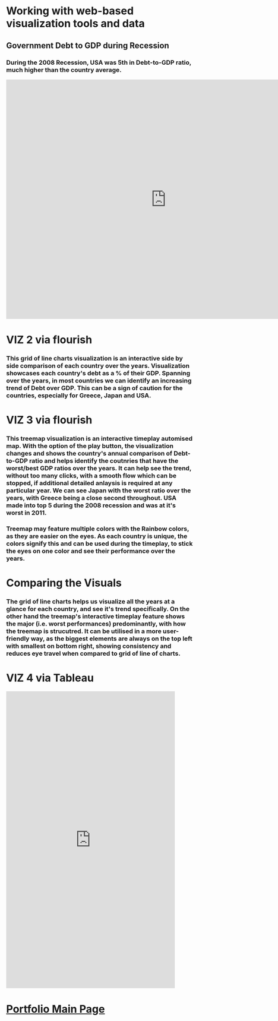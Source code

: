 # Working with web-based visualization tools and data

## Government Debt to GDP during Recession

### During the 2008 Recession, USA was 5th in Debt-to-GDP ratio, much higher than the country average. 

<iframe src="https://data.oecd.org/chart/6vi6" width="860" height="645" style="border: 0" mozallowfullscreen="true" webkitallowfullscreen="true" allowfullscreen="true"><a href="https://data.oecd.org/chart/6vi6" target="_blank">OECD Chart: General government debt, Total, % of GDP, Annual, 2008</a></iframe>


# VIZ 2 via flourish

### This grid of line charts visualization is an interactive side by side comparison of each country over the years. Visualization showcases each country's debt as a % of their GDP. Spanning over the years, in most countries we can identify an increasing trend of Debt over GDP. This can be a sign of caution for the countries, especially for Greece, Japan and USA. 

<div class="flourish-embed flourish-chart" data-src="visualisation/7675634"><script src="https://public.flourish.studio/resources/embed.js"></script></div>

# VIZ 3 via flourish

### This treemap visualization is an interactive timeplay automised map. With the option of the play button, the visualization changes and shows the country's annual comparison of Debt-to-GDP ratio and helps identify the coutnries that have the worst/best GDP ratios over the years. It can help see the trend, without too many clicks, with a smooth flow which can be stopped, if additional detailed anlaysis is required at any particular year. We can see Japan with the worst ratio over the years, with Greece being a close second throughout. USA made into top 5 during the 2008 recession and was at it's worst in 2011. 

<div class="flourish-embed flourish-hierarchy" data-src="visualisation/7676681"><script src="https://public.flourish.studio/resources/embed.js"></script></div>

### Treemap may feature multiple colors with the Rainbow colors, as they are easier on the eyes. As each country is unique, the colors signify this and can be used during the timeplay, to stick the eyes on one color and see their performance over the years.

# Comparing the Visuals

### The grid of line charts helps us visualize all the years at a glance for each country, and see it's trend specifically. On the other hand the treemap's interactive timeplay feature shows the major (i.e. worst performances) predominantly, with how the treemap is strucutred. It can be utilised in a more user-friendly way, as the biggest elements are always on the top left with smallest on bottom right, showing consistency and reduces eye travel when compared to grid of line of charts. 



# VIZ 4 via Tableau
  
  <iframe
  src = "https://public.tableau.com/views/OECDDataVisualization/Dashboard1?:showVizHome=no&:embed=true" width="90%" height="800" seamless frameborder="0"
scrolling="no"></iframe>

# [Portfolio Main Page](https://masoom1111.github.io/portfolio/)
